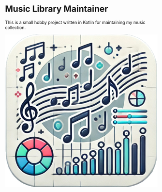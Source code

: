 # Music Library Maintainer

This is a small hobby project written in Kotlin for maintaining my music collection.

![Logo of the app](./docs/icon-640.png)
